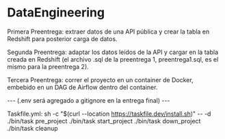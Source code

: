 # DataEngineering

Primera Preentrega: extraer datos de una API pública y crear la tabla en Redshift para posterior carga de datos.

Segunda Preentrega: adaptar los datos leídos de la API y cargar en la tabla creada en Redshift (el archivo .sql de la preentrega 1, preentrega1.sql, es el mismo para la preentrega 2).

Tercera Preentrega: correr el proyecto en un container de Docker, embebido en un DAG de Airflow dentro del container.

--- (.env será agregado a gitignore en la entrega final) ---

Taskfile.yml:
    sh -c "$(curl --location https://taskfile.dev/install.sh)" -- -d
    ./bin/task pre_project
    ./bin/task start_project
    ./bin/task down_project
    ./bin/task cleanup